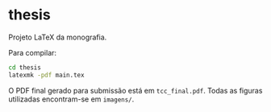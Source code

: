 # thesis

Projeto LaTeX da monografia.

Para compilar:

```bash
cd thesis
latexmk -pdf main.tex
````

O PDF final gerado para submissão está em `tcc_final.pdf`.
Todas as figuras utilizadas encontram-se em `imagens/`.